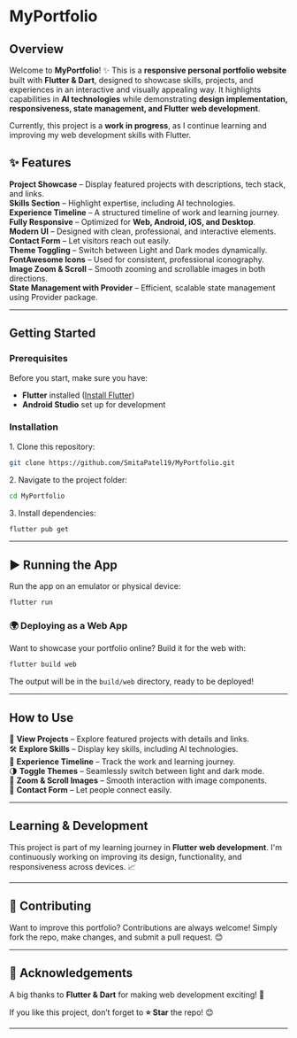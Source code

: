# MyPortfolio

## Overview

Welcome to **MyPortfolio**! ✨ This is a **responsive personal portfolio website** built with **Flutter & Dart**, designed to showcase skills, projects, and experiences in an interactive and visually appealing way. It highlights capabilities in **AI technologies** while demonstrating **design implementation, responsiveness, state management, and Flutter web development**.

Currently, this project is a **work in progress**, as I continue learning and improving my web development skills with Flutter.

## ✨ Features

**Project Showcase** – Display featured projects with descriptions, tech stack, and links.  
**Skills Section** – Highlight expertise, including AI technologies.  
**Experience Timeline** – A structured timeline of work and learning journey.  
**Fully Responsive** – Optimized for **Web, Android, iOS, and Desktop**.  
**Modern UI** – Designed with clean, professional, and interactive elements.  
**Contact Form** – Let visitors reach out easily.  
**Theme Toggling** – Switch between Light and Dark modes dynamically.  
**FontAwesome Icons** – Used for consistent, professional iconography.  
**Image Zoom & Scroll** – Smooth zooming and scrollable images in both directions.  
**State Management with Provider** – Efficient, scalable state management using Provider package.

---

## Getting Started

### Prerequisites

Before you start, make sure you have:

- **Flutter** installed ([Install Flutter](https://flutter.dev/docs/get-started/install))
- **Android Studio** set up for development

### Installation

1️. Clone this repository:
```bash
git clone https://github.com/SmitaPatel19/MyPortfolio.git
```  

2️. Navigate to the project folder:
```bash
cd MyPortfolio
```  

3️. Install dependencies:
```bash
flutter pub get
```  

---

## ▶ Running the App

Run the app on an emulator or physical device:
```bash
flutter run
```  

### 🌍 Deploying as a Web App

Want to showcase your portfolio online? Build it for the web with:
```bash
flutter build web
```  
The output will be in the `build/web` directory, ready to be deployed!

---

## How to Use

📌 **View Projects** – Explore featured projects with details and links.  
🛠 **Explore Skills** – Display key skills, including AI technologies.  
📅 **Experience Timeline** – Track the work and learning journey.  
🌗 **Toggle Themes** – Seamlessly switch between light and dark mode.  
📸 **Zoom & Scroll Images** – Smooth interaction with image components.  
📨 **Contact Form** – Let people connect easily.

---

## Learning & Development

This project is part of my learning journey in **Flutter web development**. I'm continuously working on improving its design, functionality, and responsiveness across devices. 📈

---

## 🤝 Contributing

Want to improve this portfolio? Contributions are always welcome! Simply fork the repo, make changes, and submit a pull request. 😊

---

## 🎉 Acknowledgements

A big thanks to **Flutter & Dart** for making web development exciting! 🚀

If you like this project, don’t forget to **⭐ Star** the repo! 😊

---